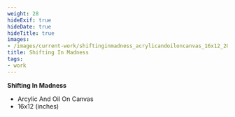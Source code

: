 ```yaml
---
weight: 28
hideExif: true
hideDate: true
hideTitle: true
images:
- /images/current-work/shiftinginmadness_acrylicandoiloncanvas_16x12_2024.jpg
title: Shifting In Madness
tags:
- work
---
```

**Shifting In Madness**
- Arcylic And Oil On Canvas
- 16x12 (inches)